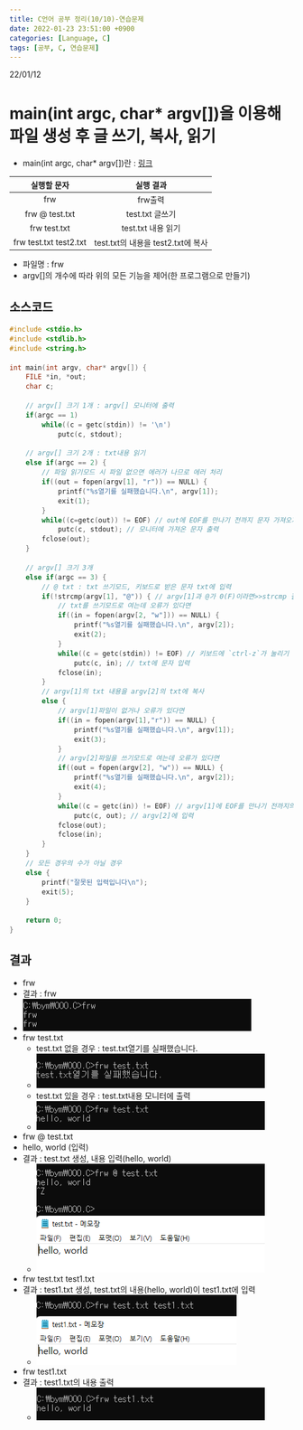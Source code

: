 ```yaml
---
title: C언어 공부 정리(10/10)-연습문제
date: 2022-01-23 23:51:00 +0900
categories: [Language, C]
tags: [공부, C, 연습문제]
---
```


22/01/12
# main(int argc, char* argv[])을 이용해 파일 생성 후 글 쓰기, 복사, 읽기
- main(int argc, char* argv\[\])란 : [링크](https://bymin0.github.io/posts/C%EC%96%B8%EC%96%B4-%EA%B3%B5%EB%B6%80-%EC%A0%95%EB%A6%AC(8-1)/#1-mainint-argc-char-argv)<br>

실행할 문자|실행 결과
:---:|:---:
frw|frw출력
frw @ test.txt|test.txt 글쓰기
frw test.txt|test.txt 내용 읽기
frw test.txt test2.txt|test.txt의 내용을 test2.txt에 복사

- 파일명 : frw
- argv[]의 개수에 따라 위의 모든 기능을 제어(한 프로그램으로 만들기)

## 소스코드
```c
#include <stdio.h>
#include <stdlib.h>
#include <string.h>

int main(int argv, char* argv[]) {
    FILE *in, *out;
    char c;

    // argv[] 크기 1개 : argv[] 모니터에 출력
    if(argc == 1)
        while((c = getc(stdin)) != '\n')
            putc(c, stdout);
    
    // argv[] 크기 2개 : txt내용 읽기
    else if(argc == 2) {
        // 파일 읽기모드 시 파일 없으면 에러가 나므로 에러 처리
        if((out = fopen(argv[1], "r")) == NULL) {
            printf("%s열기를 실패했습니다.\n", argv[1]);
            exit(1);
        }
        while((c=getc(out)) != EOF) // out에 EOF를 만나기 전까지 문자 가져오기
            putc(c, stdout); // 모니터에 가져온 문자 출력
        fclose(out);
    }
    
    // argv[] 크기 3개
    else if(argc == 3) {
        // @ txt : txt 쓰기모드, 키보드로 받은 문자 txt에 입력
        if(!strcmp(argv[1], "@")) { // argv[1]과 @가 0(F)이라면>>strcmp 결과 0 : 같은 문자
            // txt를 쓰기모드로 여는데 오류가 있다면
            if((in = fopen(argv[2, "w"])) == NULL) {
                printf("%s열기를 실패했습니다.\n", argv[2]);
                exit(2);
            }
            while((c = getc(stdin)) != EOF) // 키보드에 `ctrl-z`가 눌리기 전까지
                putc(c, in); // txt에 문자 입력
            fclose(in);
        }
        // argv[1]의 txt 내용을 argv[2]의 txt에 복사
        else {
            // argv[1]파일이 없거나 오류가 있다면
            if((in = fopen(argv[1],"r")) == NULL) {
                printf("%s열기를 실패했습니다.\n", argv[1]);
                exit(3);
            }
            // argv[2]파일을 쓰기모드로 여는데 오류가 있다면
            if((out = fopen(argv[2], "w")) == NULL) {
                printf("%s열기를 실패했습니다.\n", argv[2]);
                exit(4);
            }
            while((c = getc(in)) != EOF) // argv[1]에 EOF를 만나기 전까지의 문자를
                putc(c, out); // argv[2]에 입력
            fclose(out);
            fclose(in);
        }
    }
    // 모든 경우의 수가 아닐 경우
    else {
        printf("잘못된 입력입니다\n");
        exit(5);
    }
    
    return 0;
}
```

## 결과
- frw
- 결과 : frw
- ![01](../../../assets/imgs/C_10_03_01.png)
- frw test.txt
  - test.txt 없을 경우 : test.txt열기를 실패했습니다.
  - ![02](../../../assets/imgs/C_10_03_02.png)
  - test.txt 있을 경우 : test.txt내용 모니터에 출력
  - ![03](../../../assets/imgs/C_10_03_03.png)
- frw @ test.txt
- hello, world (입력)
- 결과 : test.txt 생성, 내용 입력(hello, world)
  - ![04](../../../assets/imgs/C_10_03_04.png)
- frw test.txt test1.txt
- 결과 : test1.txt 생성, test.txt의 내용(hello, world)이 test1.txt에 입력
  - ![05](../../../assets/imgs/C_10_03_05.png)
- frw test1.txt
- 결과 : test1.txt의 내용 출력
  - ![06](../../../assets/imgs/C_10_03_06.png)